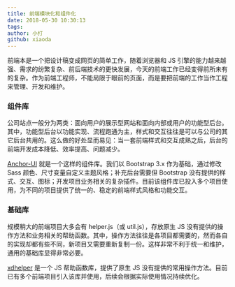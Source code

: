 ```yaml
---
title: 前端模块化和组件化
date: 2018-05-30 10:30:13
tags:
author: 小打
github: xiaoda
---
```


前端本是一个把设计稿变成网页的简单工作，随着浏览器和 JS 引擎的能力越来越强、需求的纷繁复杂、前后端技术的更快发展，今天的前端工作已经变得前所未有的复杂。作为前端工程师，不能局限于眼前的页面，而是要把前端的工作当作工程来管理、开发和维护。

<!-- more -->

### 组件库

公司站点一般分为两类：面向用户的展示型网站和面向内部或用户的功能型后台。其中，功能型后台以功能实现、流程跑通为主，样式和交互往往是可以与公司的其它后台共用的。这么做的好处显而易见：当一套前端样式和交互成熟之后，后台的前端开发成本降低、效率提高、问题减少。

[Anchor-UI](https://github.com/anchnet/anchor-ui) 就是一个这样的组件库。我们以 Bootstrap 3.x 作为基础，通过修改 Sass 颜色、尺寸变量自定义主题风格；补充后台需要但 Bootstrap 没有提供的样式、交互、图标；开发项目业务相关的复杂插件。目前该组件库已投入多个项目使用，为不同的项目提供了统一的、稳定的前端样式风格和功能交互。

### 基础库

规模稍大的前端项目大多会有 helper.js（或 util.js），存放原生 JS 没有提供的操作方法和业务相关的帮助函数。其中，操作方法往往是各项目都需要的，然而各自的实现却都有些不同，新项目又需要重新复制一份。这样非常不利于统一和维护，通用的基础库显得非常必要。

[xdhelper](https://github.com/xiaoda/xdhelper) 是一个 JS 帮助函数库，提供了原生 JS 没有提供的常用操作方法。目前已有多个前端项目引入该库并使用，后续会根据实际使用情况持续优化。
